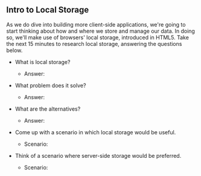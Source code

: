 ## Intro to Local Storage

As we do dive into building more client-side applications, we're going to start thinking about how and where we store and manage our data. In doing so, we'll make use of browsers' local storage, introduced in HTML5. Take the next 15 minutes to research local storage, answering the questions below. 

- What is local storage?
  - Answer:

- What problem does it solve?
  - Answer:

- What are the alternatives?
  - Answer:

- Come up with a scenario in which local storage would be useful.
    - Scenario:

- Think of a scenario where server-side storage would be preferred.
    - Scenario:
